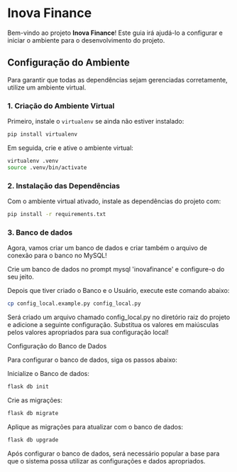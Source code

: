 # Inova Finance

Bem-vindo ao projeto **Inova Finance**! Este guia irá ajudá-lo a configurar e iniciar o ambiente para o desenvolvimento do projeto.

## Configuração do Ambiente

Para garantir que todas as dependências sejam gerenciadas corretamente, utilize um ambiente virtual.

### 1. Criação do Ambiente Virtual

Primeiro, instale o `virtualenv` se ainda não estiver instalado:

```bash
pip install virtualenv
```

Em seguida, crie e ative o ambiente virtual:

```bash
virtualenv .venv
source .venv/bin/activate   
```

### 2. Instalação das Dependências

Com o ambiente virtual ativado, instale as dependências do projeto com:

```bash
pip install -r requirements.txt
```

### 3. Banco de dados
Agora, vamos criar um banco de dados e criar também o arquivo de conexão para o banco no MySQL!

Crie um banco de dados no prompt mysql 'inovafinance' e configure-o do seu jeito.

Depois que tiver criado o Banco e o Usuário, execute este comando abaixo:

```bash
cp config_local.example.py config_local.py
```

Será criado um arquivo chamado config_local.py no diretório raiz do projeto e adicione a seguinte configuração. Substitua os valores em maiúsculas pelos valores apropriados para sua configuração local!


Configuração do Banco de Dados

Para configurar o banco de dados, siga os passos abaixo:

Inicialize o Banco de dados:
```bash 
flask db init
```

Crie as migrações:
```bash
flask db migrate
```

Aplique as migrações para atualizar com o banco de dados: 
```bash
flask db upgrade
```

Após configurar o banco de dados, será necessário popular a base para que o sistema possa utilizar as configurações e dados apropriados.
